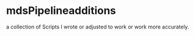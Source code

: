 # mdsPipelineadditions
a collection of Scripts I wrote or adjusted to work or work more accurately.
